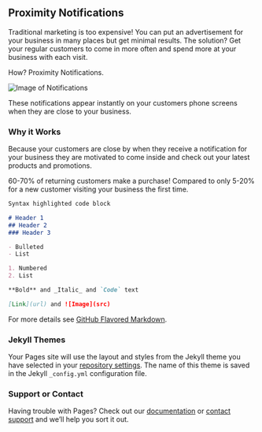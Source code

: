 ## Proximity Notifications

Traditional marketing is too expensive! You can put an advertisement for your business in many places but get minimal results. The solution? Get your regular customers to come in more often and spend more at your business with each visit.

How? Proximity Notifications. 

![Image of Notifications](https://i.imgur.com/bz3rgDK.png)

These notifications appear instantly on your customers phone screens when they are close to your business. 
### Why it Works

Because your customers are close by when they receive a notification for your business they are motivated to come inside and check out your latest products and promotions. 

60-70% of returning customers make a purchase! Compared to only 5-20% for a new customer visiting your business the first time.

```markdown
Syntax highlighted code block

# Header 1
## Header 2
### Header 3

- Bulleted
- List

1. Numbered
2. List

**Bold** and _Italic_ and `Code` text

[Link](url) and ![Image](src)
```

For more details see [GitHub Flavored Markdown](https://guides.github.com/features/mastering-markdown/).

### Jekyll Themes

Your Pages site will use the layout and styles from the Jekyll theme you have selected in your [repository settings](https://github.com/danielrepflux/Repflux/settings). The name of this theme is saved in the Jekyll `_config.yml` configuration file.

### Support or Contact

Having trouble with Pages? Check out our [documentation](https://help.github.com/categories/github-pages-basics/) or [contact support](https://github.com/contact) and we’ll help you sort it out.
